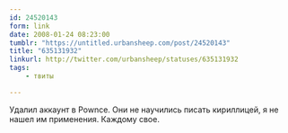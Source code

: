 ```yaml
---
id: 24520143
form: link
date: 2008-01-24 08:23:00
tumblr: "https://untitled.urbansheep.com/post/24520143"
title: "635131932"
linkurl: http://twitter.com/urbansheep/statuses/635131932
tags:
    - твиты

---
```

<p>Удалил аккаунт в Pownce. Они не научились писать кириллицей, я не нашел им применения. Каждому свое.</p>
